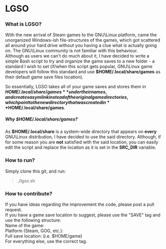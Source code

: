 LGSO
====

### What is LGSO?

With the new arrival of Steam games to the GNU\Linux platform, came the unorganized Windows-ish file-structures of the games, which got scattered all around your hard drive without you having a clue what is actually going on.
The GNU\Linux community is not familiar with this behaviour.  
Although as users we can't do much about it, I have decided to write a simple Bash script to try and organize the game saves to a new folder - a standard I wish to set (if/when this script gets popular, GNU\Linux game developers will follow this standard and use **$HOME/.local/share/games** as their default game save files location).  
  
So essentially, LGSO takes all of your game saves and stores them in **$HOME/.local/share/games** under their names, and creates a symlink instead of the original game directories, which point to the new directory that was created in **$HOME/.local/share/games**.

##### Why $HOME/.local/share/games?
As **$HOME/.local/share** is a system-wide directory that appears on **every** GNU\Linux distribution, I have decided to use the said directory. Although, if for some reason you are **not** satisfied with the said location, you can easily edit the script and replace the location as it is set in the **SRC_DIR** variable.

### How to run?
Simply clone this git, and run:
> ./lgso.sh

### How to contribute?
If you have ideas regarding the improvement the code, please post a pull request.  
If you have a game save location to suggest, please use the "SAVE" tag and use the following structure:  
Name of the game:  
Platform (Steam, GOG, etc.):  
Full save location: (i.e. $HOME/game)  
For everything else, use the correct tag.
